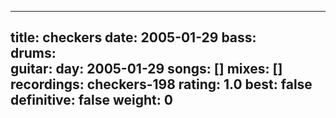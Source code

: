
---
title: checkers
date: 2005-01-29
bass:	
drums:	
guitar:	
day: 2005-01-29
songs: []
mixes: []
recordings: checkers-198
rating: 1.0
best: false
definitive: false
weight: 0
---
